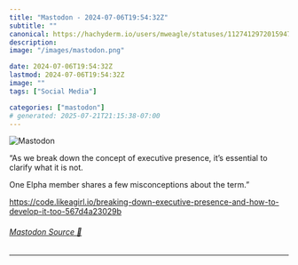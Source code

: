 ```yaml
---
title: "Mastodon - 2024-07-06T19:54:32Z"
subtitle: ""
canonical: https://hachyderm.io/users/mweagle/statuses/112741297201594738
description:
image: "/images/mastodon.png"

date: 2024-07-06T19:54:32Z
lastmod: 2024-07-06T19:54:32Z
image: ""
tags: ["Social Media"]

categories: ["mastodon"]
# generated: 2025-07-21T21:15:38-07:00
---
```

![Mastodon](/images/mastodon.png)

<p>“As we break down the concept of executive presence, it’s essential to clarify what it is not. </p><p>One Elpha member shares a few misconceptions about the term.”</p><p><a href="https://code.likeagirl.io/breaking-down-executive-presence-and-how-to-develop-it-too-567d4a23029b" target="_blank" rel="nofollow noopener noreferrer" translate="no"><span class="invisible">https://</span><span class="ellipsis">code.likeagirl.io/breaking-dow</span><span class="invisible">n-executive-presence-and-how-to-develop-it-too-567d4a23029b</span></a></p>


###### [Mastodon Source 🐘](https://hachyderm.io/@mweagle/112741297201594738)

___
